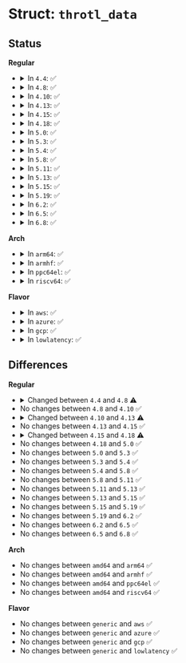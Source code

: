 # Struct: <code>throtl_data</code>

## Status
<b>Regular</b>
<ul>
<li>
<details>
<summary>In <code>4.4</code>: ✅</summary>

```c
struct throtl_data {
    struct throtl_service_queue service_queue;
    struct request_queue *queue;
    unsigned int nr_queued[2];
    unsigned int nr_undestroyed_grps;
    struct work_struct dispatch_work;
};
```
</details>
</li>
<li>
<details>
<summary>In <code>4.8</code>: ✅</summary>

```c
struct throtl_data {
    struct throtl_service_queue service_queue;
    struct request_queue *queue;
    unsigned int nr_queued[2];
    struct work_struct dispatch_work;
};
```
</details>
</li>
<li>
<details>
<summary>In <code>4.10</code>: ✅</summary>

```c
struct throtl_data {
    struct throtl_service_queue service_queue;
    struct request_queue *queue;
    unsigned int nr_queued[2];
    struct work_struct dispatch_work;
};
```
</details>
</li>
<li>
<details>
<summary>In <code>4.13</code>: ✅</summary>

```c
struct throtl_data {
    struct throtl_service_queue service_queue;
    struct request_queue *queue;
    unsigned int nr_queued[2];
    unsigned int throtl_slice;
    struct work_struct dispatch_work;
    unsigned int limit_index;
    bool limit_valid[2];
    long unsigned int low_upgrade_time;
    long unsigned int low_downgrade_time;
    unsigned int scale;
    struct latency_bucket tmp_buckets[9];
    struct avg_latency_bucket avg_buckets[9];
    struct latency_bucket *latency_buckets;
    long unsigned int last_calculate_time;
    long unsigned int filtered_latency;
    bool track_bio_latency;
};
```
</details>
</li>
<li>
<details>
<summary>In <code>4.15</code>: ✅</summary>

```c
struct throtl_data {
    struct throtl_service_queue service_queue;
    struct request_queue *queue;
    unsigned int nr_queued[2];
    unsigned int throtl_slice;
    struct work_struct dispatch_work;
    unsigned int limit_index;
    bool limit_valid[2];
    long unsigned int low_upgrade_time;
    long unsigned int low_downgrade_time;
    unsigned int scale;
    struct latency_bucket tmp_buckets[9];
    struct avg_latency_bucket avg_buckets[9];
    struct latency_bucket *latency_buckets;
    long unsigned int last_calculate_time;
    long unsigned int filtered_latency;
    bool track_bio_latency;
};
```
</details>
</li>
<li>
<details>
<summary>In <code>4.18</code>: ✅</summary>

```c
struct throtl_data {
    struct throtl_service_queue service_queue;
    struct request_queue *queue;
    unsigned int nr_queued[2];
    unsigned int throtl_slice;
    struct work_struct dispatch_work;
    unsigned int limit_index;
    bool limit_valid[2];
    long unsigned int low_upgrade_time;
    long unsigned int low_downgrade_time;
    unsigned int scale;
    struct latency_bucket tmp_buckets[18];
    struct avg_latency_bucket avg_buckets[18];
    struct latency_bucket * latency_buckets[2];
    long unsigned int last_calculate_time;
    long unsigned int filtered_latency;
    bool track_bio_latency;
};
```
</details>
</li>
<li>
<details>
<summary>In <code>5.0</code>: ✅</summary>

```c
struct throtl_data {
    struct throtl_service_queue service_queue;
    struct request_queue *queue;
    unsigned int nr_queued[2];
    unsigned int throtl_slice;
    struct work_struct dispatch_work;
    unsigned int limit_index;
    bool limit_valid[2];
    long unsigned int low_upgrade_time;
    long unsigned int low_downgrade_time;
    unsigned int scale;
    struct latency_bucket tmp_buckets[18];
    struct avg_latency_bucket avg_buckets[18];
    struct latency_bucket * latency_buckets[2];
    long unsigned int last_calculate_time;
    long unsigned int filtered_latency;
    bool track_bio_latency;
};
```
</details>
</li>
<li>
<details>
<summary>In <code>5.3</code>: ✅</summary>

```c
struct throtl_data {
    struct throtl_service_queue service_queue;
    struct request_queue *queue;
    unsigned int nr_queued[2];
    unsigned int throtl_slice;
    struct work_struct dispatch_work;
    unsigned int limit_index;
    bool limit_valid[2];
    long unsigned int low_upgrade_time;
    long unsigned int low_downgrade_time;
    unsigned int scale;
    struct latency_bucket tmp_buckets[18];
    struct avg_latency_bucket avg_buckets[18];
    struct latency_bucket * latency_buckets[2];
    long unsigned int last_calculate_time;
    long unsigned int filtered_latency;
    bool track_bio_latency;
};
```
</details>
</li>
<li>
<details>
<summary>In <code>5.4</code>: ✅</summary>

```c
struct throtl_data {
    struct throtl_service_queue service_queue;
    struct request_queue *queue;
    unsigned int nr_queued[2];
    unsigned int throtl_slice;
    struct work_struct dispatch_work;
    unsigned int limit_index;
    bool limit_valid[2];
    long unsigned int low_upgrade_time;
    long unsigned int low_downgrade_time;
    unsigned int scale;
    struct latency_bucket tmp_buckets[18];
    struct avg_latency_bucket avg_buckets[18];
    struct latency_bucket * latency_buckets[2];
    long unsigned int last_calculate_time;
    long unsigned int filtered_latency;
    bool track_bio_latency;
};
```
</details>
</li>
<li>
<details>
<summary>In <code>5.8</code>: ✅</summary>

```c
struct throtl_data {
    struct throtl_service_queue service_queue;
    struct request_queue *queue;
    unsigned int nr_queued[2];
    unsigned int throtl_slice;
    struct work_struct dispatch_work;
    unsigned int limit_index;
    bool limit_valid[2];
    long unsigned int low_upgrade_time;
    long unsigned int low_downgrade_time;
    unsigned int scale;
    struct latency_bucket tmp_buckets[18];
    struct avg_latency_bucket avg_buckets[18];
    struct latency_bucket * latency_buckets[2];
    long unsigned int last_calculate_time;
    long unsigned int filtered_latency;
    bool track_bio_latency;
};
```
</details>
</li>
<li>
<details>
<summary>In <code>5.11</code>: ✅</summary>

```c
struct throtl_data {
    struct throtl_service_queue service_queue;
    struct request_queue *queue;
    unsigned int nr_queued[2];
    unsigned int throtl_slice;
    struct work_struct dispatch_work;
    unsigned int limit_index;
    bool limit_valid[2];
    long unsigned int low_upgrade_time;
    long unsigned int low_downgrade_time;
    unsigned int scale;
    struct latency_bucket tmp_buckets[18];
    struct avg_latency_bucket avg_buckets[18];
    struct latency_bucket * latency_buckets[2];
    long unsigned int last_calculate_time;
    long unsigned int filtered_latency;
    bool track_bio_latency;
};
```
</details>
</li>
<li>
<details>
<summary>In <code>5.13</code>: ✅</summary>

```c
struct throtl_data {
    struct throtl_service_queue service_queue;
    struct request_queue *queue;
    unsigned int nr_queued[2];
    unsigned int throtl_slice;
    struct work_struct dispatch_work;
    unsigned int limit_index;
    bool limit_valid[2];
    long unsigned int low_upgrade_time;
    long unsigned int low_downgrade_time;
    unsigned int scale;
    struct latency_bucket tmp_buckets[18];
    struct avg_latency_bucket avg_buckets[18];
    struct latency_bucket * latency_buckets[2];
    long unsigned int last_calculate_time;
    long unsigned int filtered_latency;
    bool track_bio_latency;
};
```
</details>
</li>
<li>
<details>
<summary>In <code>5.15</code>: ✅</summary>

```c
struct throtl_data {
    struct throtl_service_queue service_queue;
    struct request_queue *queue;
    unsigned int nr_queued[2];
    unsigned int throtl_slice;
    struct work_struct dispatch_work;
    unsigned int limit_index;
    bool limit_valid[2];
    long unsigned int low_upgrade_time;
    long unsigned int low_downgrade_time;
    unsigned int scale;
    struct latency_bucket tmp_buckets[18];
    struct avg_latency_bucket avg_buckets[18];
    struct latency_bucket * latency_buckets[2];
    long unsigned int last_calculate_time;
    long unsigned int filtered_latency;
    bool track_bio_latency;
};
```
</details>
</li>
<li>
<details>
<summary>In <code>5.19</code>: ✅</summary>

```c
struct throtl_data {
    struct throtl_service_queue service_queue;
    struct request_queue *queue;
    unsigned int nr_queued[2];
    unsigned int throtl_slice;
    struct work_struct dispatch_work;
    unsigned int limit_index;
    bool limit_valid[2];
    long unsigned int low_upgrade_time;
    long unsigned int low_downgrade_time;
    unsigned int scale;
    struct latency_bucket tmp_buckets[18];
    struct avg_latency_bucket avg_buckets[18];
    struct latency_bucket * latency_buckets[2];
    long unsigned int last_calculate_time;
    long unsigned int filtered_latency;
    bool track_bio_latency;
};
```
</details>
</li>
<li>
<details>
<summary>In <code>6.2</code>: ✅</summary>

```c
struct throtl_data {
    struct throtl_service_queue service_queue;
    struct request_queue *queue;
    unsigned int nr_queued[2];
    unsigned int throtl_slice;
    struct work_struct dispatch_work;
    unsigned int limit_index;
    bool limit_valid[2];
    long unsigned int low_upgrade_time;
    long unsigned int low_downgrade_time;
    unsigned int scale;
    struct latency_bucket tmp_buckets[18];
    struct avg_latency_bucket avg_buckets[18];
    struct latency_bucket * latency_buckets[2];
    long unsigned int last_calculate_time;
    long unsigned int filtered_latency;
    bool track_bio_latency;
};
```
</details>
</li>
<li>
<details>
<summary>In <code>6.5</code>: ✅</summary>

```c
struct throtl_data {
    struct throtl_service_queue service_queue;
    struct request_queue *queue;
    unsigned int nr_queued[2];
    unsigned int throtl_slice;
    struct work_struct dispatch_work;
    unsigned int limit_index;
    bool limit_valid[2];
    long unsigned int low_upgrade_time;
    long unsigned int low_downgrade_time;
    unsigned int scale;
    struct latency_bucket tmp_buckets[18];
    struct avg_latency_bucket avg_buckets[18];
    struct latency_bucket * latency_buckets[2];
    long unsigned int last_calculate_time;
    long unsigned int filtered_latency;
    bool track_bio_latency;
};
```
</details>
</li>
<li>
<details>
<summary>In <code>6.8</code>: ✅</summary>

```c
struct throtl_data {
    struct throtl_service_queue service_queue;
    struct request_queue *queue;
    unsigned int nr_queued[2];
    unsigned int throtl_slice;
    struct work_struct dispatch_work;
    unsigned int limit_index;
    bool limit_valid[2];
    long unsigned int low_upgrade_time;
    long unsigned int low_downgrade_time;
    unsigned int scale;
    struct latency_bucket tmp_buckets[18];
    struct avg_latency_bucket avg_buckets[18];
    struct latency_bucket * latency_buckets[2];
    long unsigned int last_calculate_time;
    long unsigned int filtered_latency;
    bool track_bio_latency;
};
```
</details>
</li>
</ul>
<b>Arch</b>
<ul>
<li>
<details>
<summary>In <code>arm64</code>: ✅</summary>

```c
struct throtl_data {
    struct throtl_service_queue service_queue;
    struct request_queue *queue;
    unsigned int nr_queued[2];
    unsigned int throtl_slice;
    struct work_struct dispatch_work;
    unsigned int limit_index;
    bool limit_valid[2];
    long unsigned int low_upgrade_time;
    long unsigned int low_downgrade_time;
    unsigned int scale;
    struct latency_bucket tmp_buckets[18];
    struct avg_latency_bucket avg_buckets[18];
    struct latency_bucket * latency_buckets[2];
    long unsigned int last_calculate_time;
    long unsigned int filtered_latency;
    bool track_bio_latency;
};
```
</details>
</li>
<li>
<details>
<summary>In <code>armhf</code>: ✅</summary>

```c
struct throtl_data {
    struct throtl_service_queue service_queue;
    struct request_queue *queue;
    unsigned int nr_queued[2];
    unsigned int throtl_slice;
    struct work_struct dispatch_work;
    unsigned int limit_index;
    bool limit_valid[2];
    long unsigned int low_upgrade_time;
    long unsigned int low_downgrade_time;
    unsigned int scale;
    struct latency_bucket tmp_buckets[18];
    struct avg_latency_bucket avg_buckets[18];
    struct latency_bucket * latency_buckets[2];
    long unsigned int last_calculate_time;
    long unsigned int filtered_latency;
    bool track_bio_latency;
};
```
</details>
</li>
<li>
<details>
<summary>In <code>ppc64el</code>: ✅</summary>

```c
struct throtl_data {
    struct throtl_service_queue service_queue;
    struct request_queue *queue;
    unsigned int nr_queued[2];
    unsigned int throtl_slice;
    struct work_struct dispatch_work;
    unsigned int limit_index;
    bool limit_valid[2];
    long unsigned int low_upgrade_time;
    long unsigned int low_downgrade_time;
    unsigned int scale;
    struct latency_bucket tmp_buckets[18];
    struct avg_latency_bucket avg_buckets[18];
    struct latency_bucket * latency_buckets[2];
    long unsigned int last_calculate_time;
    long unsigned int filtered_latency;
    bool track_bio_latency;
};
```
</details>
</li>
<li>
<details>
<summary>In <code>riscv64</code>: ✅</summary>

```c
struct throtl_data {
    struct throtl_service_queue service_queue;
    struct request_queue *queue;
    unsigned int nr_queued[2];
    unsigned int throtl_slice;
    struct work_struct dispatch_work;
    unsigned int limit_index;
    bool limit_valid[2];
    long unsigned int low_upgrade_time;
    long unsigned int low_downgrade_time;
    unsigned int scale;
    struct latency_bucket tmp_buckets[18];
    struct avg_latency_bucket avg_buckets[18];
    struct latency_bucket * latency_buckets[2];
    long unsigned int last_calculate_time;
    long unsigned int filtered_latency;
    bool track_bio_latency;
};
```
</details>
</li>
</ul>
<b>Flavor</b>
<ul>
<li>
<details>
<summary>In <code>aws</code>: ✅</summary>

```c
struct throtl_data {
    struct throtl_service_queue service_queue;
    struct request_queue *queue;
    unsigned int nr_queued[2];
    unsigned int throtl_slice;
    struct work_struct dispatch_work;
    unsigned int limit_index;
    bool limit_valid[2];
    long unsigned int low_upgrade_time;
    long unsigned int low_downgrade_time;
    unsigned int scale;
    struct latency_bucket tmp_buckets[18];
    struct avg_latency_bucket avg_buckets[18];
    struct latency_bucket * latency_buckets[2];
    long unsigned int last_calculate_time;
    long unsigned int filtered_latency;
    bool track_bio_latency;
};
```
</details>
</li>
<li>
<details>
<summary>In <code>azure</code>: ✅</summary>

```c
struct throtl_data {
    struct throtl_service_queue service_queue;
    struct request_queue *queue;
    unsigned int nr_queued[2];
    unsigned int throtl_slice;
    struct work_struct dispatch_work;
    unsigned int limit_index;
    bool limit_valid[2];
    long unsigned int low_upgrade_time;
    long unsigned int low_downgrade_time;
    unsigned int scale;
    struct latency_bucket tmp_buckets[18];
    struct avg_latency_bucket avg_buckets[18];
    struct latency_bucket * latency_buckets[2];
    long unsigned int last_calculate_time;
    long unsigned int filtered_latency;
    bool track_bio_latency;
};
```
</details>
</li>
<li>
<details>
<summary>In <code>gcp</code>: ✅</summary>

```c
struct throtl_data {
    struct throtl_service_queue service_queue;
    struct request_queue *queue;
    unsigned int nr_queued[2];
    unsigned int throtl_slice;
    struct work_struct dispatch_work;
    unsigned int limit_index;
    bool limit_valid[2];
    long unsigned int low_upgrade_time;
    long unsigned int low_downgrade_time;
    unsigned int scale;
    struct latency_bucket tmp_buckets[18];
    struct avg_latency_bucket avg_buckets[18];
    struct latency_bucket * latency_buckets[2];
    long unsigned int last_calculate_time;
    long unsigned int filtered_latency;
    bool track_bio_latency;
};
```
</details>
</li>
<li>
<details>
<summary>In <code>lowlatency</code>: ✅</summary>

```c
struct throtl_data {
    struct throtl_service_queue service_queue;
    struct request_queue *queue;
    unsigned int nr_queued[2];
    unsigned int throtl_slice;
    struct work_struct dispatch_work;
    unsigned int limit_index;
    bool limit_valid[2];
    long unsigned int low_upgrade_time;
    long unsigned int low_downgrade_time;
    unsigned int scale;
    struct latency_bucket tmp_buckets[18];
    struct avg_latency_bucket avg_buckets[18];
    struct latency_bucket * latency_buckets[2];
    long unsigned int last_calculate_time;
    long unsigned int filtered_latency;
    bool track_bio_latency;
};
```
</details>
</li>
</ul>

## Differences
<b>Regular</b>
<ul>
<li>
<details>
<summary>Changed between <code>4.4</code> and <code>4.8</code> ⚠️</summary>
<ul>
<li>
<b>Field removed. </b>
<code>unsigned int nr_undestroyed_grps</code>
</li>
</ul>
</details>
</li>
<li>
No changes between <code>4.8</code> and <code>4.10</code> ✅
</li>
<li>
<details>
<summary>Changed between <code>4.10</code> and <code>4.13</code> ⚠️</summary>
<ul>
<li>
<b>Field added. </b>
<code>unsigned int throtl_slice</code>
</li>
<li>
<b>Field added. </b>
<code>unsigned int limit_index</code>
</li>
<li>
<b>Field added. </b>
<code>bool limit_valid[2]</code>
</li>
<li>
<b>Field added. </b>
<code>long unsigned int low_upgrade_time</code>
</li>
<li>
<b>Field added. </b>
<code>long unsigned int low_downgrade_time</code>
</li>
<li>
<b>Field added. </b>
<code>unsigned int scale</code>
</li>
<li>
<b>Field added. </b>
<code>struct latency_bucket tmp_buckets[9]</code>
</li>
<li>
<b>Field added. </b>
<code>struct avg_latency_bucket avg_buckets[9]</code>
</li>
<li>
<b>Field added. </b>
<code>struct latency_bucket *latency_buckets</code>
</li>
<li>
<b>Field added. </b>
<code>long unsigned int last_calculate_time</code>
</li>
<li>
<b>Field added. </b>
<code>long unsigned int filtered_latency</code>
</li>
<li>
<b>Field added. </b>
<code>bool track_bio_latency</code>
</li>
</ul>
</details>
</li>
<li>
No changes between <code>4.13</code> and <code>4.15</code> ✅
</li>
<li>
<details>
<summary>Changed between <code>4.15</code> and <code>4.18</code> ⚠️</summary>
<ul>
<li>
<b>Field type changed. </b>
<code>struct latency_bucket tmp_buckets[9]</code> ➡️ <code>struct latency_bucket tmp_buckets[18]</code>
</li>
<li>
<b>Field type changed. </b>
<code>struct avg_latency_bucket avg_buckets[9]</code> ➡️ <code>struct avg_latency_bucket avg_buckets[18]</code>
</li>
<li>
<b>Field type changed. </b>
<code>struct latency_bucket *latency_buckets</code> ➡️ <code>struct latency_bucket * latency_buckets[2]</code>
</li>
</ul>
</details>
</li>
<li>
No changes between <code>4.18</code> and <code>5.0</code> ✅
</li>
<li>
No changes between <code>5.0</code> and <code>5.3</code> ✅
</li>
<li>
No changes between <code>5.3</code> and <code>5.4</code> ✅
</li>
<li>
No changes between <code>5.4</code> and <code>5.8</code> ✅
</li>
<li>
No changes between <code>5.8</code> and <code>5.11</code> ✅
</li>
<li>
No changes between <code>5.11</code> and <code>5.13</code> ✅
</li>
<li>
No changes between <code>5.13</code> and <code>5.15</code> ✅
</li>
<li>
No changes between <code>5.15</code> and <code>5.19</code> ✅
</li>
<li>
No changes between <code>5.19</code> and <code>6.2</code> ✅
</li>
<li>
No changes between <code>6.2</code> and <code>6.5</code> ✅
</li>
<li>
No changes between <code>6.5</code> and <code>6.8</code> ✅
</li>
</ul>
<b>Arch</b>
<ul>
<li>
No changes between <code>amd64</code> and <code>arm64</code> ✅
</li>
<li>
No changes between <code>amd64</code> and <code>armhf</code> ✅
</li>
<li>
No changes between <code>amd64</code> and <code>ppc64el</code> ✅
</li>
<li>
No changes between <code>amd64</code> and <code>riscv64</code> ✅
</li>
</ul>
<b>Flavor</b>
<ul>
<li>
No changes between <code>generic</code> and <code>aws</code> ✅
</li>
<li>
No changes between <code>generic</code> and <code>azure</code> ✅
</li>
<li>
No changes between <code>generic</code> and <code>gcp</code> ✅
</li>
<li>
No changes between <code>generic</code> and <code>lowlatency</code> ✅
</li>
</ul>
